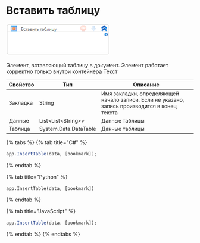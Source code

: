 # Вставить таблицу

![](<../../../../.gitbook/assets/image (430).png>)

Элемент, вставляющий таблицу в документ. Элемент работает корректно только внутри контейнера Текст

| Свойство | Тип                   | Описание                                                                                      |
| -------- | --------------------- | --------------------------------------------------------------------------------------------- |
| Закладка | String                | Имя закладки, определяющей начало записи. Если не указано, запись производится в конец текста |
| Данные   | List\<List\<String>>  | Данные таблицы                                                                                |
| Таблица  | System.Data.DataTable | Данные таблицы                                                                                |

{% tabs %}
{% tab title="C#" %}
```csharp
app.InsertTable(data, [bookmark]);
```
{% endtab %}

{% tab title="Python" %}
```python
app.InsertTable(data, [bookmark])
```
{% endtab %}

{% tab title="JavaScript" %}
```javascript
app.InsertTable(data, [bookmark]);
```
{% endtab %}
{% endtabs %}
